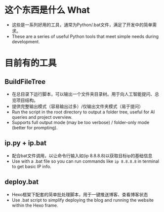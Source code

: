 # 这个东西是什么 What  
- 这些是一系列好用的工具，通常为Python/.bat文件，满足了开发中的简单需求。  
- These are a series of useful Python tools that meet simple needs during development.

# 目前有的工具  
## BuildFileTree  
- 在总目录下运行脚本，可以输出一个文件夹目录树。用于向人工智能提问、总览项目结构。  
- 提供完整输出模式（容易输出过多）/仅输出文件夹模式（易于提问）  
- Run the script in the root directory to output a folder tree, useful for AI queries and project overview.  
- Supports full output mode (may be too verbose) / folder-only mode (better for prompting).

## ip.py + ip.bat  
- 配合bat文件调用，以让命令行输入如(ip 8.8.8.8)以获取目标ip的基础信息  
- Use with a .bat file so you can run commands like `ip 8.8.8.8` in terminal to get basic IP info.

## deploy.bat
- Hexo框架下配套的简单批处理脚本，用于一键推送博客、查看博客状态
- Use .bat script to simplify deploying the blog and running the website within the Hexo frame.
